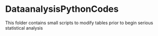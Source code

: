 # DataanalysisPythonCodes
This folder contains small scripts to modify tables prior to begin serious statistical analysis
